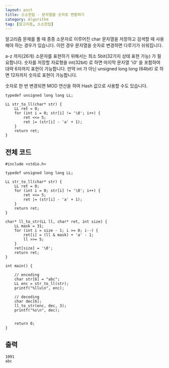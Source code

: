 ```yaml
---
layout: post
title: 소소한팁 - 문자열을 숫자로 변환하기
category: Algorithm
tag: [알고리즘, 소소한팁]
---
```


알고리즘 문제를 풀 때 종종 소문자로 이루어진 char 문자열을 저장하고 검색할 때 사용해야 하는 경우가 있습니다. 이런 경우 문자열을 숫자로 변경하면 다루기가 쉬워집니다.

a-z 까지(26개) 소문자를 표현하기 위해서는 최소 5bit(32가지 상태 표현 가능) 가 필요합니다. 숫자를 저장할 자료형을 int(32bit) 로 하면 마지막 문자열 '\0' 을 포함하여 대략 6자까지 표현이 가능합니다. 만약 int 가 아닌 unsigned long long (64bit) 로 하면 12자까지 숫자로 표현이 가능합니다. 

<div class="message">
숫자로 한 번 변경되면 MOD 연산을 하여 Hash 값으로 사용할 수도 있습니다.
</div>

```
typedef unsigned long long LL;

LL str_to_ll(char* str) {
	LL ret = 0;
	for (int i = 0; str[i] != '\0'; i++) {
		ret <<= 5;
		ret |= (str[i] - 'a' + 1);
	}
	return ret;
}
```

## 전체 코드
```
#include <stdio.h>

typedef unsigned long long LL;

LL str_to_ll(char* str) {
	LL ret = 0;
	for (int i = 0; str[i] != '\0'; i++) {
		ret <<= 5;
		ret |= (str[i] - 'a' + 1);
	}
	return ret;
}

char* ll_to_str(LL ll, char* ret, int size) {
	LL mask = 31;
	for (int i = size - 1; i >= 0; i--) {
		ret[i] = (ll & mask) + 'a' - 1;
		ll >>= 5;
	}
	ret[size] = '\0';
	return ret;
}

int main() {

	// encoding
	char str[6] = "abc";
	LL enc = str_to_ll(str);
	printf("%llu\n", enc);

	// decoding
	char dec[6];
	ll_to_str(enc, dec, 3);
	printf("%s\n", dec);


	return 0;
}
```

## 출력
```
1091
abc
```